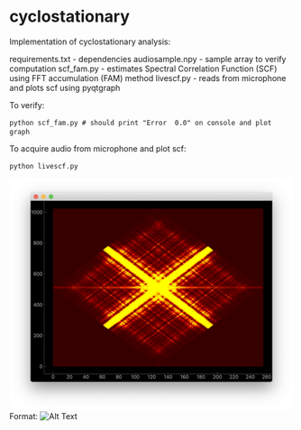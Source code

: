 # cyclostationary 

Implementation of cyclostationary analysis:

requirements.txt - dependencies
audiosample.npy  - sample array to verify computation
scf_fam.py       - estimates Spectral Correlation Function (SCF) using FFT accumulation (FAM) method
livescf.py       - reads from microphone and plots scf using pyqtgraph

To verify: 
~~~
python scf_fam.py # should print "Error  0.0" on console and plot graph
~~~

To acquire audio from microphone and plot scf:
~~~
python livescf.py
~~~

![Screen shot](ScreenShot.png)
Format: ![Alt Text](url)
